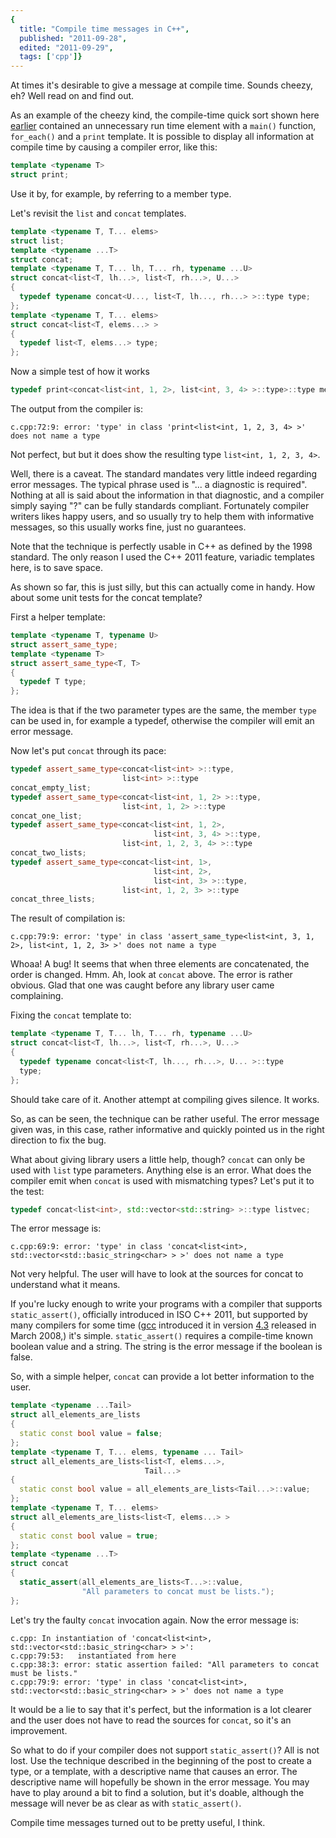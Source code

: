 ```yaml
---
{
  title: "Compile time messages in C++",
  published: "2011-09-28",
  edited: "2011-09-29",
  tags: ['cpp']}
---
```


At times it's desirable to give a message at compile time. Sounds cheezy, eh? Well read on and find out.

As an example of the cheezy kind, the compile-time quick sort shown
here [earlier](http://playfulprogramming.blogspot.com/2011/09/compile-time-quick-sort-using-c.html) contained an
unnecessary run time element with a `main()` function, `for_each()` and a `print` template. It is possible to display
all
information at compile time by causing a compiler error, like this:

```cpp
template <typename T>
struct print;
```

Use it by, for example, by referring to a member type.

Let's revisit the `list` and `concat` templates.

```cpp
template <typename T, T... elems>
struct list;
template <typename ...T>
struct concat; 
template <typename T, T... lh, T... rh, typename ...U>
struct concat<list<T, lh...>, list<T, rh...>, U...>
{
  typedef typename concat<U..., list<T, lh..., rh...> >::type type;
}; 
template <typename T, T... elems>
struct concat<list<T, elems...> >
{
  typedef list<T, elems...> type;
};
```

Now a simple test of how it works

```cpp
typedef print<concat<list<int, 1, 2>, list<int, 3, 4> >::type>::type message; 
```

The output from the compiler is:

```
c.cpp:72:9: error: 'type' in class 'print<list<int, 1, 2, 3, 4> >' does not name a type
```

Not perfect, but but it does show the resulting type `list<int, 1, 2, 3, 4>`.

Well, there is a caveat. The standard mandates very little indeed regarding error messages. The typical phrase used
is "... a diagnostic is required". Nothing at all is said about the information in that diagnostic, and a compiler
simply saying "?" can be fully standards compliant. Fortunately compiler writers likes happy users, and so usually try
to help them with informative messages, so this usually works fine, just no guarantees.

Note that the technique is perfectly usable in C++ as defined by the 1998 standard. The only reason I used the C++ 2011
feature, variadic templates here, is to save space.

As shown so far, this is just silly, but this can actually come in handy. How about some unit tests for the concat
template?

First a helper template:

```cpp
template <typename T, typename U>
struct assert_same_type; 
template <typename T>
struct assert_same_type<T, T>
{
  typedef T type;
};
```

The idea is that if the two parameter types are the same, the member `type` can be used in, for example a typedef,
otherwise the compiler will emit an error message.

Now let's put `concat` through its pace:

```cpp
typedef assert_same_type<concat<list<int> >::type,
                         list<int> >::type
concat_empty_list; 
typedef assert_same_type<concat<list<int, 1, 2> >::type,
                         list<int, 1, 2> >::type
concat_one_list; 
typedef assert_same_type<concat<list<int, 1, 2>,
                                list<int, 3, 4> >::type,
                         list<int, 1, 2, 3, 4> >::type
concat_two_lists; 
typedef assert_same_type<concat<list<int, 1>,
                                list<int, 2>,
                                list<int, 3> >::type,
                         list<int, 1, 2, 3> >::type
concat_three_lists;
```

The result of compilation is:

```
c.cpp:79:9: error: 'type' in class 'assert_same_type<list<int, 3, 1, 2>, list<int, 1, 2, 3> >' does not name a type
```

Whoaa! A bug! It seems that when three elements are concatenated, the order is changed. Hmm. Ah, look at `concat` above.
The error is rather obvious. Glad that one was caught before any library user came complaining.

Fixing the `concat` template to:

```cpp
template <typename T, T... lh, T... rh, typename ...U>
struct concat<list<T, lh...>, list<T, rh...>, U...>
{
  typedef typename concat<list<T, lh..., rh...>, U... >::type
  type;
};
```

Should take care of it. Another attempt at compiling gives silence. It works.

So, as can be seen, the technique can be rather useful. The error message given was, in this case, rather informative
and quickly pointed us in the right direction to fix the bug.

What about giving library users a little help, though? `concat` can only be used with `list` type parameters. Anything
else
is an error. What does the compiler emit when `concat` is used with mismatching types? Let's put it to the test:

```cpp
typedef concat<list<int>, std::vector<std::string> >::type listvec;
```

The error message is:

```
c.cpp:69:9: error: 'type' in class 'concat<list<int>, std::vector<std::basic_string<char> > >' does not name a type
```

Not very helpful. The user will have to look at the sources for concat to understand what it means.

If you're lucky enough to write your programs with a compiler that supports `static_assert()`, officially introduced in
ISO C++ 2011, but supported by many compilers for some time ([gcc](http://gcc.gnu.org/) introduced it in
version [4.3](http://gcc.gnu.org/projects/cxx0x.html) released in March 2008,) it's simple. `static_assert()` requires a
compile-time known boolean value and a string. The
string is the error message if the boolean is false.

So, with a simple helper, `concat` can provide a lot better information to the user.

```cpp
template <typename ...Tail>
struct all_elements_are_lists
{
  static const bool value = false;
};
template <typename T, T... elems, typename ... Tail>
struct all_elements_are_lists<list<T, elems...>,
                              Tail...>
{
  static const bool value = all_elements_are_lists<Tail...>::value;
};
template <typename T, T... elems>
struct all_elements_are_lists<list<T, elems...> >
{
  static const bool value = true;
};
template <typename ...T>
struct concat
{
  static_assert(all_elements_are_lists<T...>::value,
                "All parameters to concat must be lists.");
};
```

Let's try the faulty `concat` invocation again. Now the error message is:

```
c.cpp: In instantiation of 'concat<list<int>, std::vector<std::basic_string<char> > >':
c.cpp:79:53:   instantiated from here
c.cpp:38:3: error: static assertion failed: "All parameters to concat must be lists."
c.cpp:79:9: error: 'type' in class 'concat<list<int>, std::vector<std::basic_string<char> > >' does not name a type
```

It would be a lie to say that it's perfect, but the information is a lot clearer and the user does not have to read the
sources for `concat`, so it's an improvement.

So what to do if your compiler does not support `static_assert()`? All is not lost. Use the technique described in the
beginning of the post to create a type, or a template, with a descriptive name that causes an error. The descriptive
name will hopefully be shown in the error message. You may have to play around a bit to find a solution, but it's
doable, although the message will never be as clear as with `static_assert()`.

Compile time messages turned out to be pretty useful, I think.
